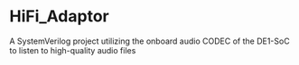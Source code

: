 # HiFi_Adaptor
A SystemVerilog project utilizing the onboard audio CODEC of the DE1-SoC to listen to high-quality audio files
